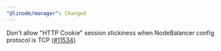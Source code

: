 ```yaml
---
"@linode/manager": Changed
---
```


Don't allow "HTTP Cookie" session stickiness when NodeBalancer config protocol is TCP ([#11534](https://github.com/linode/manager/pull/11534))
